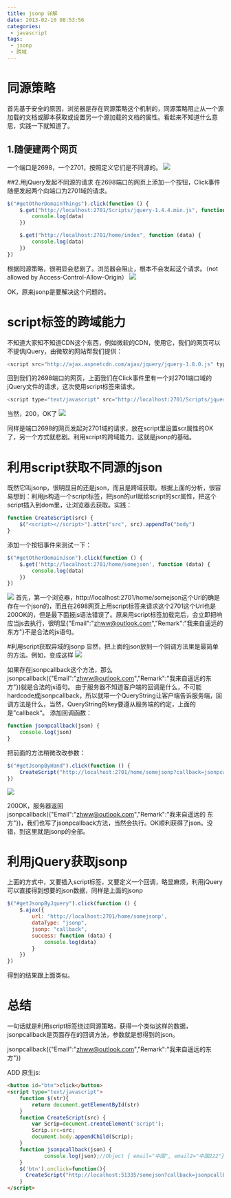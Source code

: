 ```yaml
---
title: jsonp 详解
date: 2013-02-10 08:53:56
categories:
 - javascript
tags:
 - jsonp
 - 跨域
---
```

# 同源策略
首先基于安全的原因，浏览器是存在同源策略这个机制的，同源策略阻止从一个源加载的文档或脚本获取或设置另一个源加载的文档的属性。看起来不知道什么意思，实践一下就知道了。

## 1.随便建两个网页
一个端口是2698，一个2701，按照定义它们是不同源的。
![][1]

<!-- more -->

##2.用jQuery发起不同源的请求
在2698端口的网页上添加一个按钮，Click事件随便发起两个向端口为2701域的请求。
``` javascript
$("#getOtherDomainThings").click(function () {
    $.get("http://localhost:2701/Scripts/jquery-1.4.4.min.js", function (data) {
        console.log(data)
    })

    $.get("http://localhost:2701/home/index", function (data) {
        console.log(data)
    })
})
```
根据同源策略，很明显会悲剧了。浏览器会阻止，根本不会发起这个请求。（not allowed by Access-Control-Allow-Origin）
![][2]

OK，原来jsonp是要解决这个问题的。

# script标签的跨域能力
不知道大家知不知道CDN这个东西，例如微软的CDN，使用它，我们的网页可以不提供jQuery，由微软的网站帮我们提供：
``` javascript
<script src="http://ajax.aspnetcdn.com/ajax/jquery/jquery-1.8.0.js" type="text/javascript"></script>
```
回到我们的2698端口的网页，上面我们在Click事件里有一个对2701端口域的jQuery文件的请求，这次使用script标签来请求。
``` javascript
<script type="text/javascript" src="http://localhost:2701/Scripts/jquery-1.4.4.min.js"></script>
```
当然，200，OK了
![][3]

同样是端口2698的网页发起对2701域的请求，放在script里设置scr属性的OK了，另一个方式就悲剧。利用script的跨域能力，这就是jsonp的基础。

# 利用script获取不同源的json
既然它叫jsonp，很明显目的还是json，而且是跨域获取。根据上面的分析，很容易想到：利用js构造一个script标签，把json的url赋给script的scr属性，把这个script插入到dom里，让浏览器去获取。实践：
``` javascript
function CreateScript(src) {
    $("<script><//script>").attr("src", src).appendTo("body")
}
```
添加一个按钮事件来测试一下：
``` javascript
$("#getOtherDomainJson").click(function () {
    $.get('http://localhost:2701/home/somejson', function (data) {
        console.log(data)
    })
})
```
![][4]
首先，第一个浏览器，http://localhost:2701/home/somejson这个Url的确是存在一个json的，而且在2698网页上用script标签来请求这个2701这个Url也是200OK的，但是最下面报js语法错误了。原来用script标签加载完后，会立即把响应当js去执行，很明显{"Email":"zhww@outlook.com","Remark":"我来自遥远的东方"}不是合法的js语句。

#利用script获取异域的jsonp
显然，把上面的json放到一个回调方法里是最简单的方法。例如，变成这样
![][5]

如果存在jsonpcallback这个方法，那么jsonpcallback({"Email":"zhww@outlook.com","Remark":"我来自遥远的东方"})就是合法的js语句。
由于服务器不知道客户端的回调是什么，不可能hardcode成jsonpcallback，所以就带一个QueryString让客户端告诉服务端，回调方法是什么，当然，QueryString的key要遵从服务端的约定，上面的是”callback“。
添加回调函数：
``` javascript
function jsonpcallback(json) {
    console.log(json)
}
```
把前面的方法稍微改改参数：
``` javascript
$("#getJsonpByHand").click(function () {
    CreateScript("http://localhost:2701/home/somejsonp?callback=jsonpcallback")
})
```
![][6]

200OK，服务器返回jsonpcallback({"Email":"zhww@outlook.com","Remark":"我来自遥远的 东方"})，我们也写了jsonpcallback方法，当然会执行。OK顺利获得了json。没错，到这里就是jsonp的全部。

# 利用jQuery获取jsonp
上面的方式中，又要插入script标签，又要定义一个回调，略显麻烦，利用jQuery可以直接得到想要的json数据，同样是上面的jsonp
``` javascript
$("#getJsonpByJquery").click(function () {
    $.ajax({
        url: 'http://localhost:2701/home/somejsonp',
        dataType: "jsonp",
        jsonp: "callback",
        success: function (data) {
            console.log(data)
        }
    })
})
```
得到的结果跟上面类似。

# 总结
一句话就是利用script标签绕过同源策略，获得一个类似这样的数据，jsonpcallback是页面存在的回调方法，参数就是想得到的json。

jsonpcallback({"Email":"zhww@outlook.com","Remark":"我来自遥远的东方"})

ADD 原生js:
``` html
<button id="btn">click</button>
<script type="text/javascript">
    function $(str){
        return document.getElementById(str)
    }
    function CreateScript(src) {
        var Scrip=document.createElement('script');
        Scrip.src=src;
        document.body.appendChild(Scrip);
    }
    function jsonpcallback(json) {
            console.log(json);//Object { email="中国", email2="中国222"}
    }
    $('btn').onclick=function(){
      CreateScript("http://localhost:51335/somejson?callback=jsonpcallback")    
    }
</script>
```

[1]: /images_post/jsonp/jsonp_1.png
[2]: /images_post/jsonp/jsonp_2.png
[3]: /images_post/jsonp/jsonp_3.png
[4]: /images_post/jsonp/jsonp_4.png
[5]: /images_post/jsonp/jsonp_5.png
[6]: /images_post/jsonp/jsonp_6.png
